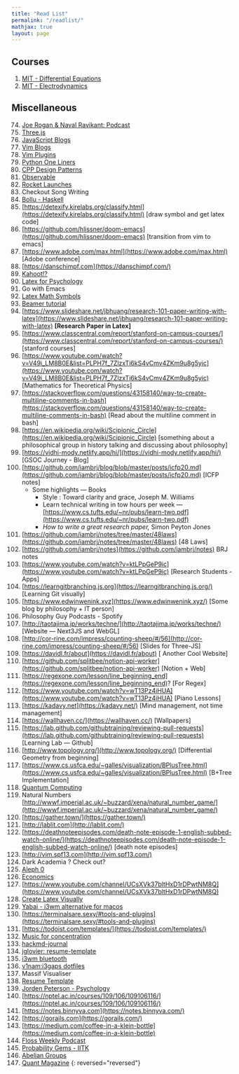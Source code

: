 ```yaml
---
title: "Read List"
permalink: "/readlist/"
mathjax: true
layout: page
---
```


## Courses

1. [MIT - Differential Equations](https://ocw.mit.edu/courses/mathematics/18-03sc-differential-equations-fall-2011/index.htm)
2. [MIT - Electrodynamics](https://ocw.mit.edu/courses/physics/8-07-electromagnetism-ii-fall-2012/syllabus/)

## Miscellaneous

74. [Joe Rogan & Naval Ravikant: Podcast](https://www.youtube.com/watch?v=3qHkcs3kG44)
73. [Three.js](https://threejs.org)
72. [JavaScript Blogs](https://mrale.ph/)
71. [Vim Blogs](https://vimways.org/)
70. [Vim Plugins](https://vimawesome.com/)
69. [Python One Liners](https://wiki.python.org/moin/Powerful%20Python%20One-Liners)
68. [CPP Design Patterns](https://cpppatterns.com)
67. [Observable](https://observablehq.com)
66. [Rocket Launches](https://www.youtube.com/watch?v=o0fG_lnVhHw)
65. Checkout Song Writing 
64. [Bollu - Haskell](https://www.youtube.com/watch?v=5sSSA2gHMCk)
63. [https://detexify.kirelabs.org/classify.html](https://detexify.kirelabs.org/classify.html) [draw symbol and get latex code]
62. [https://github.com/hlissner/doom-emacs](https://github.com/hlissner/doom-emacs) [transition from vim to emacs]
61. [https://www.adobe.com/max.html](https://www.adobe.com/max.html) [Adobe conference]
60. [https://danschimpf.com](https://danschimpf.com/)
59. [Kahoot!?](https://www.youtube.com/watch?v=7XzfWHdDS9Q)
58. [Latex for Psychology](http://sachaepskamp.com/files/LaTeX2015/2015workshopL1.pdf)
57. Go with Emacs
56. [Latex Math Symbols](https://en.wikibooks.org/wiki/LaTeX/Advanced_Mathematics)
55. [Beamer tutorial](http://jeromyanglim.blogspot.com/2010/08/getting-started-with-beamer-tips-and.html)
54. [https://www.slideshare.net/jbhuang/research-101-paper-writing-with-latex](https://www.slideshare.net/jbhuang/research-101-paper-writing-with-latex) **[Research Paper in Latex]**
53. [https://www.classcentral.com/report/stanford-on-campus-courses/](https://www.classcentral.com/report/stanford-on-campus-courses/) [stanford courses]
52. [https://www.youtube.com/watch?v=V49i_LM8B0E&list=PLPH7f_7ZlzxTi6kS4vCmv4ZKm9u8g5yic](https://www.youtube.com/watch?v=V49i_LM8B0E&list=PLPH7f_7ZlzxTi6kS4vCmv4ZKm9u8g5yic) [Mathematics for Theoretical Physics]
51. [https://stackoverflow.com/questions/43158140/way-to-create-multiline-comments-in-bash](https://stackoverflow.com/questions/43158140/way-to-create-multiline-comments-in-bash) [Read about the multiline comment in bash]
50. [https://en.wikipedia.org/wiki/Scipionic_Circle](https://en.wikipedia.org/wiki/Scipionic_Circle) [something about a philosophical group in history talking and discussing about philosophy]
49. [https://vidhi-mody.netlify.app/hi/](https://vidhi-mody.netlify.app/hi/) [GSOC Journey - Blog]
48. [https://github.com/iambrj/blog/blob/master/posts/icfp20.md](https://github.com/iambrj/blog/blob/master/posts/icfp20.md) [ICFP notes]
    - Some highlights — Books
        - Style : Toward clarity and grace, Joseph M. Williams
        - Learn technical writing in tow hours per week — [https://www.cs.tufts.edu/~nr/pubs/learn-two.pdf](https://www.cs.tufts.edu/~nr/pubs/learn-two.pdf)
        - *How to write a great research paper,* Simon Peyton Jones
47. [https://github.com/iambrj/notes/tree/master/48laws](https://github.com/iambrj/notes/tree/master/48laws) [48 Laws]
46.  [https://github.com/iambrj/notes](https://github.com/iambrj/notes) BRJ notes
45. [https://www.youtube.com/watch?v=ktLPpGeP9ic](https://www.youtube.com/watch?v=ktLPpGeP9ic) [Research Students - Apps]
44. [https://learngitbranching.js.org](https://learngitbranching.js.org/) [Learning Git visually]
43. [https://www.edwinwenink.xyz](https://www.edwinwenink.xyz/) [Some blog by philosophy + IT person]
42. Philosophy Guy Podcasts - Spotify
41. [http://taotajima.jp/works/techne/](http://taotajima.jp/works/techne/) [Website — Next3JS and WebGL]
40. [http://cor-rine.com/impress/counting-sheep/#/56](http://cor-rine.com/impress/counting-sheep/#/56) [Slides for Three-JS]
39. [https://davidl.fr/about](https://davidl.fr/about) [ Another Cool Website]
38. [https://github.com/splitbee/notion-api-worker](https://github.com/splitbee/notion-api-worker) [Notion + Web]
37. [https://regexone.com/lesson/line_beginning_end](https://regexone.com/lesson/line_beginning_end)? [For Regex]
36. [https://www.youtube.com/watch?v=wT13Pz4iHUA](https://www.youtube.com/watch?v=wT13Pz4iHUA) [Piano Lessons]
35. [https://kadavy.net](https://kadavy.net/) [Mind management, not time management]
34. [https://wallhaven.cc/](https://wallhaven.cc/) [Wallpapers]
33. [https://lab.github.com/githubtraining/reviewing-pull-requests](https://lab.github.com/githubtraining/reviewing-pull-requests) [Learning Lab — Github]
32. [http://www.topology.org/](http://www.topology.org/) [Differential Geometry from beginning]
31. [https://www.cs.usfca.edu/~galles/visualization/BPlusTree.html](https://www.cs.usfca.edu/~galles/visualization/BPlusTree.html) [B+Tree Implementation]
30. [Quantum Computing](https://quantum.country/)
29. Natural Numbers [http://wwwf.imperial.ac.uk/~buzzard/xena/natural_number_game/](http://wwwf.imperial.ac.uk/~buzzard/xena/natural_number_game/)
28. [https://gather.town/](https://gather.town/)
27. [http://lablit.com](http://lablit.com/)
26. [https://deathnoteepisodes.com/death-note-episode-1-english-subbed-watch-online/](https://deathnoteepisodes.com/death-note-episode-1-english-subbed-watch-online/) [death note episodes]
25. [http://vim.spf13.com](http://vim.spf13.com/)
24. Dark Academia ? Check out?
23. [Aleph 0](https://www.youtube.com/channel/UCzBjutX2PmitNF4avysL-vg)
22. [Economics](https://www.youtube.com/channel/UCZ4AMrDcNrfy3X6nsU8-rPg)
21. [https://www.youtube.com/channel/UCsXVk37bltHxD1rDPwtNM8Q](https://www.youtube.com/channel/UCsXVk37bltHxD1rDPwtNM8Q)
20. [Create Latex Visually](https://www.mathcha.io/editor)
19. [Yabai - i3wm alternative for macos](https://www.youtube.com/channel/UCsXVk37bltHxD1rDPwtNM8Q)
18. [https://terminalsare.sexy/#tools-and-plugins](https://terminalsare.sexy/#tools-and-plugins) 
17. [https://todoist.com/templates/](https://todoist.com/templates/)
16. [Music for concentration](https://www.youtube.com/watch?v=38LMlhYiQzc)
15. [hackmd-journal](https://github.com/nemani/hackmd-journal)
14. [jglovier: resume-template](https://github.com/jglovier/resume-template)
13. [i3wm bluetooth](https://www.reddit.com/r/i3wm/comments/9wqt4k/connect_to_bluetooth_devices_on_i3/)
12. [v1nam:i3gaps dotfiles](https://github.com/v1nam/i3gaps-dotfiles)
11. Massif Visualiser 
10. [Resume Template](https://github.com/jglovier/resume-template/projects/1)
9. [Jorden Peterson - Psychology](https://www.jordanbpeterson.com/classes/psychology-434/)
8. [https://nptel.ac.in/courses/109/106/109106116/](https://nptel.ac.in/courses/109/106/109106116/)
7. [https://notes.binnyva.com](https://notes.binnyva.com/)
6. [https://gorails.com](https://gorails.com/)
5. [https://medium.com/coffee-in-a-klein-bottle](https://medium.com/coffee-in-a-klein-bottle)
4. [Floss Weekly Podcast](https://twit.tv/shows/floss-weekly)
3. [Probability Gems - IITK](https://www.cse.iitk.ac.in/users/sbaswana/probability-gems.html)
2. [Abelian Groups](https://www.sciencedirect.com/book/9780080092065/abelian-groups)
1. [Quant Magazine](https://www.quantamagazine.org/)
{: reversed="reversed"}
